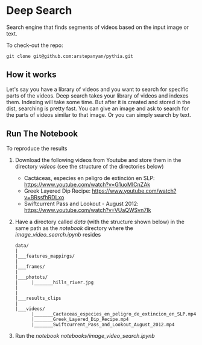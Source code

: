 # Deep Search

Search engine that finds segments of videos based on the input image or text.

To check-out the repo:

    git clone git@github.com:arstepanyan/pythia.git
    
## How it works

Let's say you have a library of videos and you want to search for specific parts of the videos. Deep search takes your library of videos and indexes them. Indexing will take some time. But after it is created and stored in the dist, searching is pretty fast. You can give an image and ask to search for the parts of videos similar to that image. Or you can simply search by text. 

## Run The Notebook

To reproduce the results
1. Download the following videos from Youtube and store them in the directory *videos* (see the structure of the directories below)
    * Cactáceas, especies en peligro de extinción en SLP: https://www.youtube.com/watch?v=G1uoMICnZAk
    * Greek Layered Dip Recipe: https://www.youtube.com/watch?v=BRssfhRDLxo
    * Swiftcurrent Pass and Lookout - August 2012: https://www.youtube.com/watch?v=VUaQWSvn7Ik
2. Have a directory called *data* (with the structure shown below) in the same path as the *notebook* directory where the *image_video_search.ipynb* resides
       
       data/
       |
       |___features_mappings/
       |
       |___frames/
       |
       |___photots/
       |     |_______hills_river.jpg
       |
       |
       |___results_clips
       |
       |___videos/
             |_______Cactaceas_especies_en_peligro_de_extincion_en_SLP.mp4
             |_______Greek_Layered_Dip_Recipe.mp4
             |_______Swiftcurrent_Pass_and_Lookout_August_2012.mp4
             
3. Run the *notebook notebooks/image_video_search.ipynb*